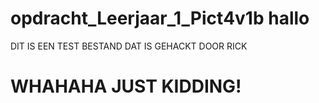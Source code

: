 # opdracht_Leerjaar_1_Pict4v1b hallo

DIT IS EEN TEST BESTAND DAT IS GEHACKT DOOR RICK

<h1>WHAHAHA JUST KIDDING!</h1>